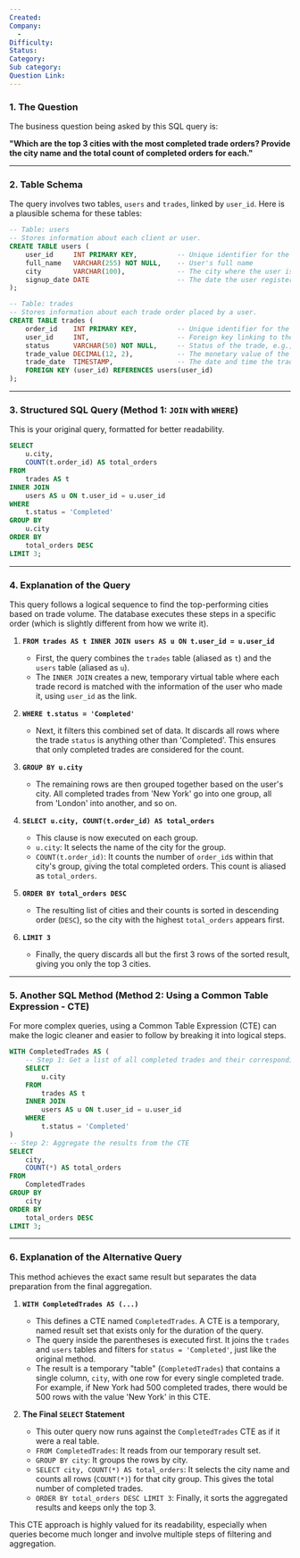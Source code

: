 ```yaml
---
Created:
Company:
  -
Difficulty:
Status:
Category:
Sub category:
Question Link:
---
```

### 1. The Question

The business question being asked by this SQL query is:

**"Which are the top 3 cities with the most completed trade orders? Provide the city name and the total count of completed orders for each."**

---

### 2. Table Schema

The query involves two tables, `users` and `trades`, linked by `user_id`. Here is a plausible schema for these tables:

```sql
-- Table: users
-- Stores information about each client or user.
CREATE TABLE users (
    user_id     INT PRIMARY KEY,          -- Unique identifier for the user
    full_name   VARCHAR(255) NOT NULL,    -- User's full name
    city        VARCHAR(100),             -- The city where the user is located
    signup_date DATE                      -- The date the user registered
);

-- Table: trades
-- Stores information about each trade order placed by a user.
CREATE TABLE trades (
    order_id    INT PRIMARY KEY,          -- Unique identifier for the trade order
    user_id     INT,                      -- Foreign key linking to the users table
    status      VARCHAR(50) NOT NULL,     -- Status of the trade, e.g., 'Completed', 'Pending', 'Cancelled'
    trade_value DECIMAL(12, 2),           -- The monetary value of the trade
    trade_date  TIMESTAMP,                -- The date and time the trade was placed
    FOREIGN KEY (user_id) REFERENCES users(user_id)
);
```

---

### 3. Structured SQL Query (Method 1: `JOIN` with `WHERE`)

This is your original query, formatted for better readability.

```sql
SELECT
    u.city,
    COUNT(t.order_id) AS total_orders
FROM
    trades AS t
INNER JOIN
    users AS u ON t.user_id = u.user_id
WHERE
    t.status = 'Completed'
GROUP BY
    u.city
ORDER BY
    total_orders DESC
LIMIT 3;
```

---

### 4. Explanation of the Query

This query follows a logical sequence to find the top-performing cities based on trade volume. The database executes these steps in a specific order (which is slightly different from how we write it).

1.  **`FROM trades AS t INNER JOIN users AS u ON t.user_id = u.user_id`**
    *   First, the query combines the `trades` table (aliased as `t`) and the `users` table (aliased as `u`).
    *   The `INNER JOIN` creates a new, temporary virtual table where each trade record is matched with the information of the user who made it, using `user_id` as the link.

2.  **`WHERE t.status = 'Completed'`**
    *   Next, it filters this combined set of data. It discards all rows where the trade `status` is anything other than 'Completed'. This ensures that only completed trades are considered for the count.

3.  **`GROUP BY u.city`**
    *   The remaining rows are then grouped together based on the user's city. All completed trades from 'New York' go into one group, all from 'London' into another, and so on.

4.  **`SELECT u.city, COUNT(t.order_id) AS total_orders`**
    *   This clause is now executed on each group.
    *   `u.city`: It selects the name of the city for the group.
    *   `COUNT(t.order_id)`: It counts the number of `order_id`s within that city's group, giving the total completed orders. This count is aliased as `total_orders`.

5.  **`ORDER BY total_orders DESC`**
    *   The resulting list of cities and their counts is sorted in descending order (`DESC`), so the city with the highest `total_orders` appears first.

6.  **`LIMIT 3`**
    *   Finally, the query discards all but the first 3 rows of the sorted result, giving you only the top 3 cities.

---

### 5. Another SQL Method (Method 2: Using a Common Table Expression - CTE)

For more complex queries, using a Common Table Expression (CTE) can make the logic cleaner and easier to follow by breaking it into logical steps.

```sql
WITH CompletedTrades AS (
    -- Step 1: Get a list of all completed trades and their corresponding city
    SELECT
        u.city
    FROM
        trades AS t
    INNER JOIN
        users AS u ON t.user_id = u.user_id
    WHERE
        t.status = 'Completed'
)
-- Step 2: Aggregate the results from the CTE
SELECT
    city,
    COUNT(*) AS total_orders
FROM
    CompletedTrades
GROUP BY
    city
ORDER BY
    total_orders DESC
LIMIT 3;
```

---

### 6. Explanation of the Alternative Query

This method achieves the exact same result but separates the data preparation from the final aggregation.

1.  **`WITH CompletedTrades AS (...)`**
    *   This defines a CTE named `CompletedTrades`. A CTE is a temporary, named result set that exists only for the duration of the query.
    *   The query inside the parentheses is executed first. It joins the `trades` and `users` tables and filters for `status = 'Completed'`, just like the original method.
    *   The result is a temporary "table" (`CompletedTrades`) that contains a single column, `city`, with one row for every single completed trade. For example, if New York had 500 completed trades, there would be 500 rows with the value 'New York' in this CTE.

2.  **The Final `SELECT` Statement**
    *   This outer query now runs against the `CompletedTrades` CTE as if it were a real table.
    *   `FROM CompletedTrades`: It reads from our temporary result set.
    *   `GROUP BY city`: It groups the rows by city.
    *   `SELECT city, COUNT(*) AS total_orders`: It selects the city name and counts all rows (`COUNT(*)`) for that city group. This gives the total number of completed trades.
    *   `ORDER BY total_orders DESC LIMIT 3`: Finally, it sorts the aggregated results and keeps only the top 3.

This CTE approach is highly valued for its readability, especially when queries become much longer and involve multiple steps of filtering and aggregation.